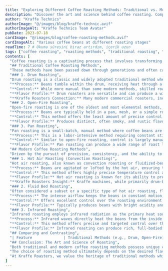 ```yaml
---
title: "Exploring Different Coffee Roasting Methods: Traditional vs. Modern Approaches"
description: "Discover the art and science behind coffee roasting. Compare traditional drum and open-fire methods with modern hot air and infrared techniques to understand how each impacts flavor."
author: "Kraffe Technics"
authorImage: "@/images/blog/kraffe-technic.avif"
authorImageAlt: "Kraffe Technics Team Avatar"
pubDate: 2023-07-18
cardImage: "@/images/blog/coffee-roasting-methods.avif"
cardImageAlt: "Various coffee beans at different roasting stages"
readTime: 7 # Okuma süresini biraz artırdım, içerik uzun
tags: ["coffee roasting", "roasting methods", "traditional roasting", "modern roasting", "flavor development", "specialty coffee", "kraffe roasters"]
contents: [
  "Coffee roasting is a captivating process that involves transforming green coffee beans into the aromatic and flavorful delights we enjoy in our daily cup. Over time, various coffee roasting methods have emerged, each contributing to the diversity of flavors found in coffee. In this blog post, we will explore the characteristics and advantages of both traditional and modern coffee roasting methods, providing insights into the processes involved and the unique flavors they produce. Understanding these techniques is crucial for any aspiring roaster or coffee enthusiast looking to deepen their appreciation for quality coffee.",
  "## Traditional Coffee Roasting Methods",
  "These methods have been passed down through generations and often carry a rich cultural heritage.",
  "### 1. Drum Roasting",
  "Drum roasting is a classic and widely adopted traditional method where coffee beans are roasted inside a rotating drum, typically positioned horizontally over a heat source. This constant rotation is key to ensuring an even distribution of heat, which leads to consistent roast results across the batch.",
  "**Process:** Beans tumble within the drum, receiving heat through a combination of conduction (contact with the hot drum surface) and convection (hot air circulating within the drum).",
  "**Control:** While more manual than some modern methods, skilled roasters can manipulate heat application and airflow to guide the beans through various roasting stages (drying, Maillard reaction, first crack, development, second crack).",
  "**Flavor Profile:** Drum roasters are versatile and can produce a wide spectrum of flavors, from light and bright to rich and dark, depending on the roast duration and temperature curve. They are commonly used in both small artisan roasteries and large commercial operations.",
  "**Kraffe Roasters Connection:** Many modern commercial roasters, including those from Kraffe, build upon the foundational principles of drum roasting, enhancing it with precision controls and advanced technology for superior consistency.",
  "### 2. Open-Fire Roasting",
  "Open-fire roasting is one of the oldest and most elemental methods, involving roasting coffee beans directly over an open flame, often using wood, charcoal, or other traditional fuels.",
  "**Process:** Beans are typically held in a pan, mesh, or a simple rotating apparatus above the fire. The roaster must constantly agitate the beans to prevent scorching and achieve an even roast.",
  "**Control:** This method offers the least amount of precise control and relies heavily on the roaster's skill, experience, and sensory judgment. The type of fuel and the intensity of the fire significantly impact the final flavor.",
  "**Flavor Profile:** Produces distinct, often smoky, and rustic flavors. The direct exposure to flame and combustion byproducts can impart unique characteristics not found in other methods. It's deeply rooted in tradition and cultural practices in many coffee-growing regions.",
  "### 3. Pan Roasting",
  "Pan roasting is a small-batch, manual method where coffee beans are roasted in a shallow pan (like a wok or a skillet) over a heat source such as a stovetop or a small fire.",
  "**Process:** This is a labor-intensive method requiring constant stirring or shaking of the pan to ensure the beans roast evenly and don't burn.",
  "**Control:** Similar to open-fire roasting, control is largely manual. The roaster adjusts heat and agitation based on visual cues, sounds (the cracks), and aroma.",
  "**Flavor Profile:** Pan roasting can produce a wide range of roast levels, from light to dark. It provides an opportunity to infuse unique, often more caramelized, flavors into the beans due to the direct contact with the hot pan surface and the roaster's ability to manage heat and duration intimately. It's a common method for home roasting or very small-scale operations.",
  "## Modern Coffee Roasting Methods",
  "Driven by the pursuit of precision, consistency, and the ability to highlight nuanced flavors, modern roasting methods often incorporate advanced technology.",
  "### 1. Hot Air Roasting (Convection Roasting)",
  "Hot air roasting, also known as convection roasting or fluidized-bed roasting (though there are distinctions), utilizes a powerful stream of heated air to roast the coffee beans.",
  "**Process:** Beans are agitated or lofted by the hot air, ensuring that each bean is uniformly exposed to the heat. This leads to very even roasting.",
  "**Control:** This method offers highly precise temperature control and even heat distribution. Roasters can program and replicate roast profiles with great accuracy.",
  "**Flavor Profile:** Hot air roasting is known for its ability to preserve delicate and complex flavors, often resulting in coffees that are clean, bright, and nuanced. It's excellent for highlighting the intrinsic qualities of high-grade specialty coffee beans.",
  "**Kraffe Roasters Insight:** Kraffe machines, while primarily drum-based, incorporate sophisticated airflow control systems that leverage convection principles to ensure precise and even heat transfer, similar to the benefits seen in dedicated hot air roasters.",
  "### 2. Fluid Bed Roasting",
  "Often considered a subset or a specific type of hot air roasting, fluid bed roasting involves suspending coffee beans in a column of hot air, creating a \"fluidized bed\" effect where the beans behave like a liquid.",
  "**Process:** The intense airflow keeps the beans in constant motion, leading to rapid and very uniform heat transfer.",
  "**Control:** Offers excellent control over the roasting environment and allows for quick adjustments.",
  "**Flavor Profile:** Typically produces beans with bright acidity and very distinct, clean flavors. The rapid roasting can preserve more of the volatile aromatic compounds. This method is highly favored in the specialty coffee segment for its consistency and ability to produce exceptionally clean cup profiles.",
  "### 3. Infrared Roasting",
  "Infrared roasting employs infrared radiation as the primary heat source to roast coffee beans.",
  "**Process:** Infrared waves directly heat the beans from the inside out, which can be different from methods that heat the surface first.",
  "**Control:** This method offers precise and targeted control over the heating process, allowing roasters to manipulate roasting parameters for specific flavor development. The energy transfer is efficient.",
  "**Flavor Profile:** Infrared roasting can produce rich, full-bodied coffees with unique flavor characteristics. Proponents suggest it can enhance sweetness and body while reducing bitterness. It's an innovative approach that allows for a high degree of manipulation of the roast profile.",
  "## Comparing and Contrasting",
  "| Feature              | Traditional Methods (e.g., Drum, Open-Fire) | Modern Methods (e.g., Hot Air, Infrared) |\n| :------------------- | :------------------------------------------ | :--------------------------------------- |\n| **Flavor Development** | Often influenced by the roasting apparatus, fuel type, and cultural practices. Can be complex, smoky, or very full-bodied. | More control to highlight specific tasting notes, often cleaner, brighter, and more nuanced. Preserves delicate aromatics. |\n| **Consistency**      | Relies more on roaster skill and experience. Can be challenging to replicate precisely. | Greater precision and repeatability due to advanced temperature and airflow control. Software integration aids consistency. |\n| **Control**            | More manual, sensory-driven adjustments.      | Highly precise, often automated or programmable controls for temperature, time, and airflow. |\n| **Heat Transfer**      | Primarily conduction and some convection.     | Primarily convection (Hot Air) or radiation (Infrared). |\n| **Flexibility**      | Well-established profiles, some limitations in fine-tuning. | Greater opportunities for experimentation, innovation, and exploring new flavor profiles. |\n| **Batch Size**       | Varies from very small (pan) to large commercial (drum). | Varies, with some methods excelling at small, precise batches (specialty) and others scalable for larger volumes. |",
  "## Conclusion: The Art and Science of Roasting",
  "Both traditional and modern coffee roasting methods possess unique characteristics and offer distinct advantages. Traditional methods are deeply embedded in coffee's rich history and cultural practices, often yielding robust and characterful brews. Modern methods, on the other hand, provide roasters with unparalleled control, consistency, and avenues for innovation, allowing for the meticulous crafting of specific flavor profiles demanded by today's discerning coffee lovers.",
  "The choice of roasting method ultimately depends on the desired flavor outcome, the roaster's expertise and philosophy, and the specific goals of the coffee roasting process. Whether it's the rustic charm of an open-fire roast or the clean precision of a hot air-roasted specialty bean, understanding the nuances of each method allows coffee enthusiasts and professionals alike to appreciate the artistry and craft that goes into every cup.",
  "At Kraffe Roasters, we value the heritage of traditional methods while embracing the precision of modern technology. Our machines are designed to give you the control to explore the full spectrum of coffee flavors. Stay tuned to our blog for more insights into coffee processing, roasting techniques, and how to choose the right [commercial coffee roasting machine](/products/) for your needs."
]
---
```

